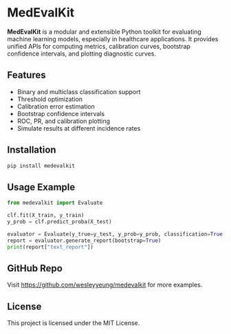 # MedEvalKit

**MedEvalKit** is a modular and extensible Python toolkit for evaluating machine learning models, especially in healthcare applications. It provides unified APIs for computing metrics, calibration curves, bootstrap confidence intervals, and plotting diagnostic curves.

## Features

- Binary and multiclass classification support
- Threshold optimization
- Calibration error estimation
- Bootstrap confidence intervals
- ROC, PR, and calibration plotting
- Simulate results at different incidence rates

## Installation

```bash
pip install medevalkit
```

## Usage Example

```python
from medevalkit import Evaluate

clf.fit(X_train, y_train)
y_prob = clf.predict_proba(X_test)

evaluator = Evaluate(y_true=y_test, y_prob=y_prob, classification=True, threshold=threshold)
report = evaluator.generate_report(bootstrap=True)
print(report["text_report"])
```

## GitHub Repo

Visit https://github.com/wesleyyeung/medevalkit for more examples.

## License

This project is licensed under the MIT License.
